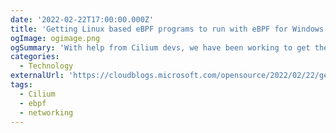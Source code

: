 ```yaml
---
date: '2022-02-22T17:00:00.000Z'
title: 'Getting Linux based eBPF programs to run with eBPF for Windows'
ogImage: ogimage.png
ogSummary: 'With help from Cilium devs, we have been working to get the Cilium Layer-4 Load Balancer (L4LB) eBPF program running on eBPF for Windows.'
categories:
  - Technology
externalUrl: 'https://cloudblogs.microsoft.com/opensource/2022/02/22/getting-linux-based-ebpf-programs-to-run-with-ebpf-for-windows/'
tags:
  - Cilium
  - ebpf
  - networking
---
```

